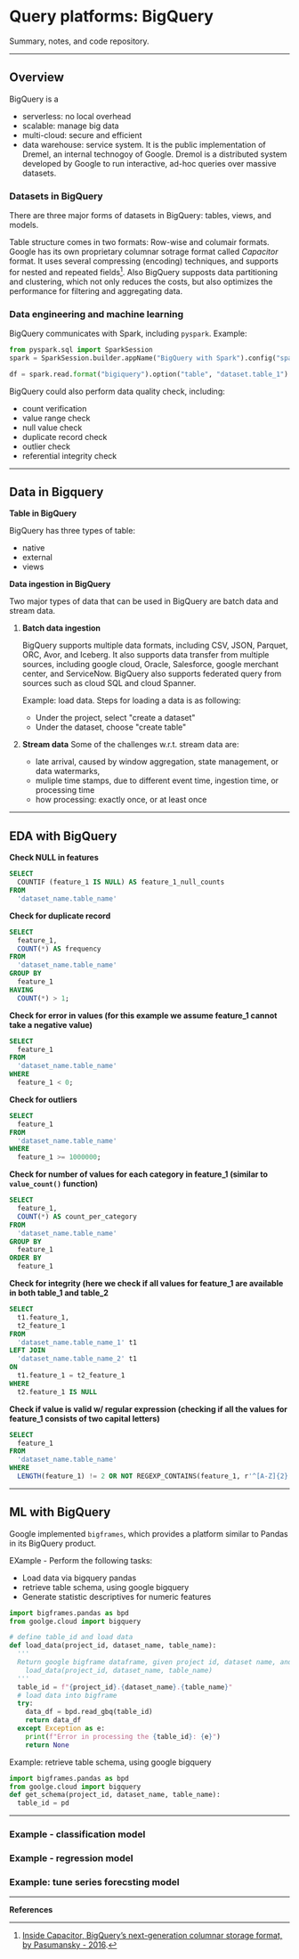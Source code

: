 # Query platforms: BigQuery

Summary, notes, and code repository.


---

## Overview

BigQuery is a 
- serverless: no local overhead
- scalable: manage big data
- multi-cloud: secure and efficient
- data warehouse: 
service system. It is the public implementation of Dremel, an internal technogoy of Google. Dremol is a distributed system developed by Google to run interactive, ad-hoc queries over massive datasets.

### Datasets in BigQuery

There are three major forms of datasets in BigQuery: tables, views, and models.

Table structure comes in two formats: Row-wise and columair formats. Google has its own proprietary columnar sotrage format called _Capacitor_ format. It uses several compressing (encoding) techniques, and supports for nested and repeated fields[^1]. Also BigQuery supposts data partitioning and clustering, which not only reduces the costs, but also optimizes the performance for filtering and aggregating data.

### Data engineering and machine learning
BigQuery communicates with Spark, including `pyspark`.
Example:
```python
from pyspark.sql import SparkSession
spark = SparkSession.builder.appName("BigQuery with Spark").config("spark.jars.package").getOrCreate()

df = spark.read.format("bigiquery").option("table", "dataset.table_1").load()

```
BigQuery could also perform data quality check, including:
- count verification
- value range check
- null value check
- duplicate record check
- outlier check
- referential integrity check

---

## Data in Bigquery 

__Table in BigQuery__

BigQuery has three types of table:  
- native
- external
- views

__Data ingestion in BigQuery__

Two major types of data that can be used in BigQuery are batch data and stream data.
1. __Batch data ingestion__

    BigQuery supports multiple data formats, including CSV, JSON, Parquet, ORC, Avor, and Iceberg. It also supports data transfer from multiple sources, including google cloud, Oracle, Salesforce, google merchant center, and ServiceNow. BigQuery also supports federated query from sources such as cloud SQL and cloud Spanner.
    
    
    Example: load data. Steps for loading a data is as following:
    - Under the project, select "create a dataset"
    - Under the dataset, choose "create table"

2.  __Stream data__
    Some of the challenges w.r.t. stream data are:
    - late arrival, caused by window aggregation, state management, or data watermarks,
    - muliple time stamps, due to different event time, ingestion time, or processing time
    - how processing: exactly once, or at least once


---
## EDA with BigQuery

__Check NULL in features__
```sql
SELECT
  COUNTIF (feature_1 IS NULL) AS feature_1_null_counts
FROM
  'dataset_name.table_name'
```

__Check for duplicate record__
```sql
SELECT
  feature_1,
  COUNT(*) AS frequency
FROM
  'dataset_name.table_name'
GROUP BY
  feature_1
HAVING
  COUNT(*) > 1;
```

__Check for error in values (for this example we assume feature_1 cannot take a negative value)__
```sql
SELECT
  feature_1
FROM
  'dataset_name.table_name'
WHERE
  feature_1 < 0;
```

__Check for outliers__
```sql
SELECT
  feature_1
FROM
  'dataset_name.table_name'
WHERE
  feature_1 >= 1000000;
```
__Check for number of values for each category in feature_1 (similar to `value_count()` function)__
```sql
SELECT
  feature_1,
  COUNT(*) AS count_per_category
FROM
  'dataset_name.table_name'
GROUP BY
  feature_1
ORDER BY
  feature_1  
```

__Check for integrity (here we check if all values for feature_1 are available in both table_1 and table_2__
```sql
SELECT
  t1.feature_1,
  t2_feature_1
FROM
  'dataset_name.table_name_1' t1
LEFT JOIN
  'dataset_name.table_name_2' t1
ON
  t1.feature_1 = t2_feature_1
WHERE
  t2.feature_1 IS NULL
```

__Check if value is valid w/ regular expression (checking if all the values for feature_1 consists of two capital letters)__
```sql
SELECT
  feature_1
FROM
  'dataset_name.table_name'
WHERE
  LENGTH(feature_1) != 2 OR NOT REGEXP_CONTAINS(feature_1, r'^[A-Z]{2}'); -- check if all values in feature_1 are exactly 2 uppercase letters
```



---
## ML with BigQuery

Google implemented `bigframes`, which provides a platform similar to Pandas in its BigQuery product.

EXample - Perform the following tasks:
- Load data via bigquery pandas
- retrieve table schema, using google bigquery
- Generate statistic descriptives for numeric features
```python
import bigframes.pandas as bpd
from goolge.cloud import bigquery

# define table_id and load data
def load_data(project_id, dataset_name, table_name):
  '''
  Return google bigframe dataframe, given project id, dataset name, and table name:
    load_data(project_id, dataset_name, table_name)
  '''
  table_id = f"{project_id}.{dataset_name}.{table_name}"
  # load data into bigframe
  try:
    data_df = bpd.read_gbq(table_id)
    return data_df
  except Exception as e:
    print(f"Error in processing the {table_id}: {e}")
    return None
```

Example: retrieve table schema, using google bigquery
```python
import bigframes.pandas as bpd
from goolge.cloud import bigquery
def get_schema(project_id, dataset_name, table_name):
  table_id = pd
```


---
### Example - classification model

### Example - regression model

### Example: tune series forecsting model

---

__References__
[^1]: [Inside Capacitor, BigQuery’s next-generation columnar storage format, by Pasumansky - 2016](https://cloud.google.com/blog/products/bigquery/inside-capacitor-bigquerys-next-generation-columnar-storage-format). 


